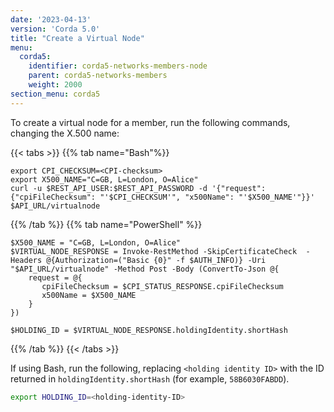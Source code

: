 ```yaml
---
date: '2023-04-13'
version: 'Corda 5.0'
title: "Create a Virtual Node"
menu:
  corda5:
    identifier: corda5-networks-members-node
    parent: corda5-networks-members
    weight: 2000
section_menu: corda5
---
```


To create a virtual node for a member, run the following commands, changing the X.500 name:

{{< tabs >}}
{{% tab name="Bash"%}}
```shell
export CPI_CHECKSUM=<CPI-checksum>
export X500_NAME="C=GB, L=London, O=Alice"
curl -u $REST_API_USER:$REST_API_PASSWORD -d '{"request": {"cpiFileChecksum": "'$CPI_CHECKSUM'", "x500Name": "'$X500_NAME'"}}' $API_URL/virtualnode
```
{{% /tab %}}
{{% tab name="PowerShell" %}}
```shell
$X500_NAME = "C=GB, L=London, O=Alice"
$VIRTUAL_NODE_RESPONSE = Invoke-RestMethod -SkipCertificateCheck  -Headers @{Authorization=("Basic {0}" -f $AUTH_INFO)} -Uri "$API_URL/virtualnode" -Method Post -Body (ConvertTo-Json @{
    request = @{
       cpiFileChecksum = $CPI_STATUS_RESPONSE.cpiFileChecksum
       x500Name = $X500_NAME
    }
})

$HOLDING_ID = $VIRTUAL_NODE_RESPONSE.holdingIdentity.shortHash
```
{{% /tab %}}
{{< /tabs >}}

If using Bash, run the following, replacing `<holding identity ID>` with the ID returned in `holdingIdentity.shortHash` (for example, `58B6030FABDD`).
```bash
export HOLDING_ID=<holding-identity-ID>
```